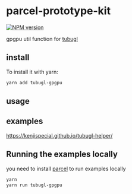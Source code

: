 # parcel-prototype-kit

[![NPM version][npm-image]][npm-url] 

gpgpu util function for [tubugl][tubugl-url]

## install

To install it with yarn:

```sh
yarn add tubugl-gpgpu
```

## usage


## examples

https://kenjispecial.github.io/tubugl-helper/

## Running the examples locally

you need to install [parcel](https://github.com/parcel-bundler/parcel) to run examples locally

```sh
yarn
yarn run tubugl-gpgpu
```

[npm-image]: https://img.shields.io/npm/v/tubugl-gpgpu.svg?style=flat-square
[npm-url]: https://www.npmjs.com/package/tubugl-gpgpu
[tubugl-url]: https://github.com/kenjiSpecial/tubugl